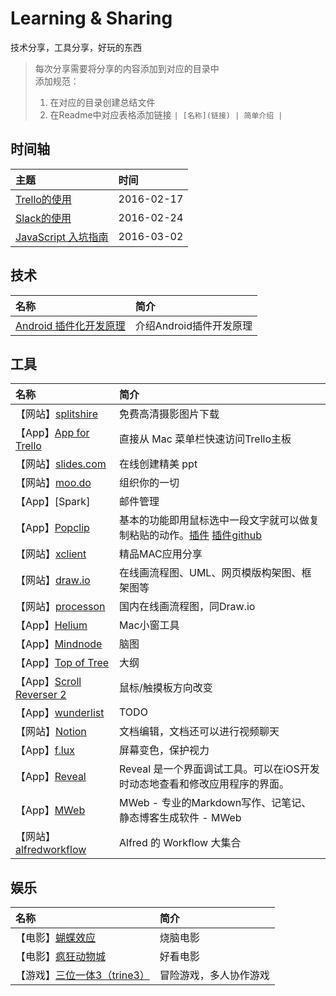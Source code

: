 
# Learning & Sharing
技术分享，工具分享，好玩的东西


> 每次分享需要将分享的内容添加到对应的目录中   
> 添加规范：  
> 1. 在对应的目录创建总结文件   
> 2. 在Readme中对应表格添加链接  `| [名称](链接) | 简单介绍 |`  



## 时间轴

| 主题 | 时间 |
|:--   |:--   |
| [Trello的使用](https://github.com/xitu/Learning-Sharing/blob/master/%E6%AF%8F%E6%9C%9F%E6%80%BB%E7%BB%93/Trello%E4%BD%BF%E7%94%A8.md) | 2016-02-17 |
| [Slack的使用](https://github.com/xitu/Learning-Sharing/blob/master/%E6%AF%8F%E6%9C%9F%E6%80%BB%E7%BB%93/slack%E7%9A%84%E4%BD%BF%E7%94%A8.md) | 2016-02-24 |
| [JavaScript 入坑指南](https://github.com/xitu/Learning-Sharing/blob/master/%E6%AF%8F%E6%9C%9F%E6%80%BB%E7%BB%93/JavaScript%20%E5%85%A5%E5%9D%91%E6%8C%87%E5%8D%97.md) | 2016-03-02 |

## 技术

| 名称 | 简介 |
|:--   |:--   |
|[Android 插件化开发原理](http://weishu.me/2016/02/16/understand-plugin-framework-binder-hook/) | 介绍Android插件开发原理 

## 工具

| 名称 | 简介 |
|:--   |:--   |
|【网站】[splitshire](http://www.splitshire.com/) | 免费高清摄影图片下载 
|【App】[App for Trello](https://itunes.apple.com/au/app/menutab-for-trello/id693021365?mt=12)| 直接从 Mac 菜单栏快速访问Trello主板
|【网站】[slides.com](http://slides.com) | 在线创建精美 ppt
|【网站】[moo.do](http://moo.do/) | 组织你的一切
|【App】[Spark]|邮件管理
|【App】[Popclip]()| 基本的功能即用鼠标选中一段文字就可以做复制粘贴的动作。[插件](http://pilotmoon.com/popclip/extensions/) [插件github](http://pilotmoon.com/popclip/extensions/)
|【网站】[xclient](http://xclient.info/) | 精品MAC应用分享
|【网站】[draw.io](draw.io)| 在线画流程图、UML、网页模版构架图、框架图等
|【网站】[processon](https://www.processon.com/)| 国内在线画流程图，同Draw.io
|【App】[Helium](https://itunes.apple.com/us/app/helium/id1054607607?mt=12)| Mac小窗工具
|【App】[Mindnode](https://mindnode.com/)|脑图
|【App】[Top of Tree](https://itunes.apple.com/jp/app/tree-2/id944654199?ls=1&mt=12)| 大纲
|【App】[Scroll Reverser 2](https://pilotmoon.com/scrollreverser/)| 鼠标/触摸板方向改变
|【App】[wunderlist](https://www.wunderlist.com/blog/)|  TODO
|【网站】[Notion](https://www.notion.so) | 文档编辑，文档还可以进行视频聊天
|【App】[f.lux](https://justgetflux.com/)|  屏幕变色，保护视力
|【App】[Reveal](http://revealapp.com/)|   Reveal 是一个界面调试工具。可以在iOS开发时动态地查看和修改应用程序的界面。
|【App】[MWeb](http://zh.mweb.im/)|  MWeb - 专业的Markdown写作、记笔记、静态博客生成软件 - MWeb
|【网站】[alfredworkflow](http://alfredworkflow.com/)|  Alfred 的 Workflow 大集合



## 娱乐

| 名称 | 简介 |
|:--   |:--   |
|【电影】[蝴蝶效应](http://movie.douban.com/subject/1292343/) | 烧脑电影
|【电影】[疯狂动物城](https://movie.douban.com/subject/25662329/) | 好看电影
|【游戏】[三位一体3（trine3）](http://www.gamersky.com/z/trine3/) | 冒险游戏，多人协作游戏








